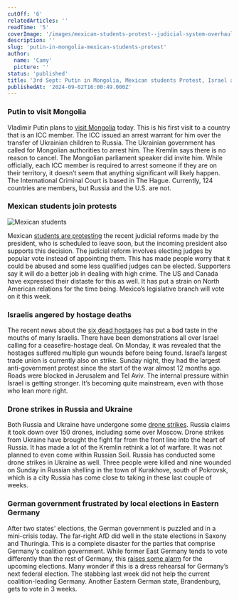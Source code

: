 ```yaml
---
cutOff: '6'
relatedArticles: ''
readTime: '5'
coverImage: '/images/mexican-students-protest--judicial-system-overhaul--something-with-the-arbitrary-appointment-of-judges-a-A2Mj.webp'
description: ''
slug: 'putin-in-mongolia-mexican-students-protest'
author:
  name: 'Camy'
  picture: ''
status: 'published'
title: '3rd Sept: Putin in Mongolia, Mexican students Protest, Israel angry'
publishedAt: '2024-09-02T16:00:49.000Z'
---
```


### Putin to visit Mongolia

Vladimir Putin plans to [visit Mongolia](https://www.politico.eu/article/vladimir-putin-russia-mongolia-icc-war-crimes-arrest-warrant/) today. This is his first visit to a country that is an ICC member. The ICC issued an arrest warrant for him over the transfer of Ukrainian children to Russia. The Ukrainian government has called for Mongolian authorities to arrest him. The Kremlin says there is no reason to cancel. The Mongolian parliament speaker did invite him. While officially, each ICC member is required to arrest someone if they are on their territory, it doesn’t seem that anything significant will likely happen. The International Criminal Court is based in The Hague. Currently, 124 countries are members, but Russia and the U.S. are not.

### Mexican students join protests

![Mexican students](/images/mexican-students-protest--judicial-system-overhaul--something-with-the-arbitrary-appointment-of-judges-a-U4ND.webp)

Mexican [students are protesting](https://www.dw.com/en/mexico-students-protest-planned-judicial-overhaul/a-70107162) the recent judicial reforms made by the president, who is scheduled to leave soon, but the incoming president also supports this decision. The judicial reform involves electing judges by popular vote instead of appointing them. This has made people worry that it could be abused and some less qualified judges can be elected. Supporters say it will do a better job in dealing with high crime. The US and Canada have expressed their distaste for this as well. It has put a strain on North American relations for the time being. Mexico’s legislative branch will vote on it this week.

### Israelis angered by hostage deaths

The recent news about the [six dead hostages](www.aljazeera.com/news/2024/9/1/israelis-protest-union-calls-strike-after-six-more-captives-killed-in-gaza) has put a bad taste in the mouths of many Israelis. There have been demonstrations all over Israel calling for a ceasefire-hostage deal. On Monday, it was revealed that the hostages suffered multiple gun wounds before being found. Israel’s largest trade union is currently also on strike. Sunday night, they had the largest anti-government protest since the start of the war almost 12 months ago. Roads were blocked in Jerusalem and Tel Aviv. The internal pressure within Israel is getting stronger. It’s becoming quite mainstream, even with those who lean more right.

### Drone strikes in Russia and Ukraine

Both Russia and Ukraine have undergone some [drone strikes](https://www.npr.org/2024/09/01/g-s1-20509/russia-downed-drones-in-ukrainian-attack). Russia claims it took down over 150 drones, including some over Moscow. Drone strikes from Ukraine have brought the fight far from the front line into the heart of Russia. It has made a lot of the Kremlin rethink a lot of warfare. It was not planned to even come within Russian Soil. Russia has conducted some drone strikes in Ukraine as well. Three people were killed and nine wounded on Sunday in Russian shelling in the town of Kurakhove, south of Pokrovsk, which is a city Russia has come close to taking in these last couple of weeks.

### German government frustrated by local elections in Eastern Germany

After two states' elections, the German government is puzzled and in a mini-crisis today. The far-right AfD did well in the state elections in Saxony and Thuringia. This is a complete disaster for the parties that comprise Germany's coalition government. While former East Germany tends to vote differently than the rest of Germany, this [raises some alarm](https://www.dw.com/en/populist-gains-in-state-elections-jolt-german-government/a-70106153) for the upcoming elections. Many wonder if this is a dress rehearsal for Germany’s next federal election. The stabbing last week did not help the current coalition-leading Germany. Another Eastern German state, Brandenburg, gets to vote in 3 weeks.
